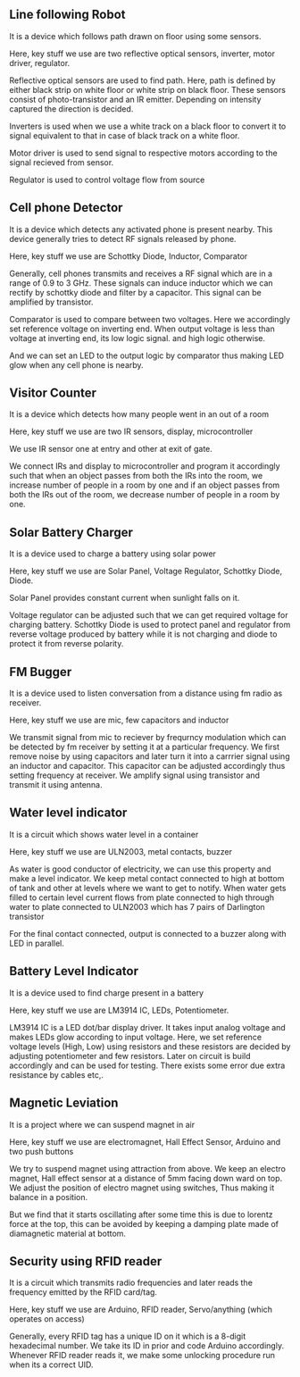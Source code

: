 ## Line following Robot
It is a device which follows path drawn on floor using some sensors.

Here, key stuff we use are two reflective optical sensors, inverter, motor driver, regulator.

Reflective optical sensors are used to find path. Here, path is defined by either black strip on white floor or white strip on black floor. These sensors consist of photo-transistor and an IR emitter. Depending on intensity captured the direction is decided.

Inverters is used when we use a white track on a black floor to convert it to signal equivalent to that in case of black track on a white floor. 

Motor driver is used to send signal to respective motors according to the signal recieved from sensor. 

Regulator is used to control voltage flow from source 


## Cell phone Detector 
It is a device which detects any activated phone is present nearby. This device generally tries to detect RF signals released by phone.

Here, key stuff we use are Schottky Diode, Inductor, Comparator

Generally, cell phones transmits and receives a RF signal which are in a range of 0.9 to 3 GHz. These signals can induce inductor which we can rectify by schottky diode and filter by a capacitor. This signal can be amplified by transistor.

Comparator is used to compare between two voltages. Here we accordingly set reference voltage on inverting end. When output voltage is less than voltage at inverting end, its low logic signal. and high logic otherwise.

And we can set an LED to the output logic by comparator thus making LED glow when any cell phone is nearby.


## Visitor Counter
It is a device which detects how many people went in an out of a room

Here, key stuff we use are two IR sensors, display, microcontroller

We use IR sensor one at entry and other at exit of gate. 

We connect IRs and display to microcontroller and program it accordingly such that when an object passes from both the IRs into the room, we increase number of people in a room by one and if an object passes from both the IRs out of the room, we decrease number of people in a room by one.


## Solar Battery Charger
It is a device used to charge a battery using solar power

Here, key stuff we use are Solar Panel, Voltage Regulator, Schottky Diode, Diode.

Solar Panel provides constant current when sunlight falls on it.

Voltage regulator can be adjusted such that we can get required voltage for charging battery. Schottky Diode is used to protect panel and regulator from reverse voltage produced by battery while it is not charging and diode to protect it from reverse polarity.


## FM Bugger 
It is a device used to listen conversation from a distance using fm radio as receiver.

Here, key stuff we use are mic, few capacitors and inductor

We transmit signal from mic to reciever by frequrncy modulation which can be detected by fm receiver by setting it at a particular frequency. We first remove noise by using capacitors and later turn it into a carrrier signal using an inductor and capacitor. This capacitor can be adjusted accordingly thus setting frequency at receiver. We amplify signal using transistor and transmit it using antenna.


## Water level indicator
It is a circuit which shows water level in a container

Here, key stuff we use are ULN2003, metal contacts, buzzer

As water is good conductor of electricity, we can use this property and make a level indicator. We keep metal contact connected to high at bottom of tank and other at levels where we want to get to notify. When water gets filled to certain level current flows from plate connected to high through water to plate connected to ULN2003 which has 7 pairs of Darlington transistor

For the final contact connected, output is connected to a buzzer along with LED in parallel.

## Battery Level Indicator
It is a device used to find charge present in a battery

Here, key stuff we use are LM3914 IC, LEDs, Potentiometer.

LM3914 IC is a LED dot/bar display driver. It takes input analog voltage and makes LEDs glow according to input voltage. Here, we set reference voltage levels (High, Low) using resistors and these resistors are decided by adjusting potentiometer and few resistors. Later on circuit is build accordingly and can be used for testing. There exists some error due extra resistance by cables etc,.


## Magnetic Leviation 
It is a project where we can suspend magnet in air

Here, key stuff we use are electromagnet, Hall Effect Sensor, Arduino and two push buttons

We try to suspend magnet using attraction from above. We keep an electro magnet, Hall effect sensor at a distance of 5mm facing down ward on top. We adjust the position of electro magnet using switches, Thus making it balance in a position. 

But we find that it starts oscillating after some time this is due to lorentz force at the top, this can be avoided by keeping a damping plate made of diamagnetic material at bottom.


## Security using RFID reader
It is a circuit which transmits radio frequencies and later reads the frequency emitted by the RFID card/tag.

Here, key stuff we use are Arduino, RFID reader, Servo/anything (which operates on access)

Generally, every RFID tag has a unique ID on it which is a 8-digit hexadecimal number. We take its ID in prior and code Arduino accordingly. Whenever RFID reader reads it, we make some unlocking procedure run when its a correct UID.

##
